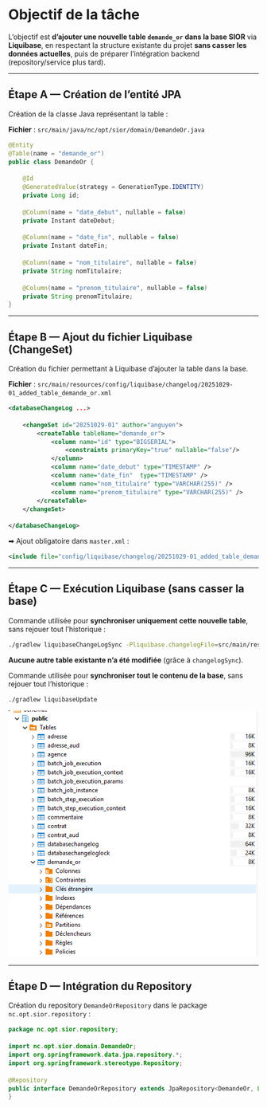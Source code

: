 # Objectif de la tâche

L’objectif est **d’ajouter une nouvelle table `demande_or` dans la base SIOR** via **Liquibase**, en respectant la structure existante du projet **sans casser les données actuelles**, puis de préparer l’intégration backend (repository/service plus tard).

---

## Étape A — Création de l’entité JPA

Création de la classe Java représentant la table :

**Fichier** :
`src/main/java/nc/opt/sior/domain/DemandeOr.java`

```java
@Entity
@Table(name = "demande_or")
public class DemandeOr {

    @Id
    @GeneratedValue(strategy = GenerationType.IDENTITY)
    private Long id;

    @Column(name = "date_debut", nullable = false)
    private Instant dateDebut;

    @Column(name = "date_fin", nullable = false)
    private Instant dateFin;

    @Column(name = "nom_titulaire", nullable = false)
    private String nomTitulaire;

    @Column(name = "prenom_titulaire", nullable = false)
    private String prenomTitulaire;
}
```

---

## Étape B — Ajout du fichier Liquibase (ChangeSet)

Création du fichier permettant à Liquibase d’ajouter la table dans la base.

**Fichier** :
`src/main/resources/config/liquibase/changelog/20251029-01_added_table_demande_or.xml`

```xml
<databaseChangeLog ...>

    <changeSet id="20251029-01" author="anguyen">
        <createTable tableName="demande_or">
            <column name="id" type="BIGSERIAL">
                <constraints primaryKey="true" nullable="false"/>
            </column>
            <column name="date_debut" type="TIMESTAMP" />
            <column name="date_fin"  type="TIMESTAMP" />
            <column name="nom_titulaire" type="VARCHAR(255)" />
            <column name="prenom_titulaire" type="VARCHAR(255)" />
        </createTable>
    </changeSet>

</databaseChangeLog>
```

➡ Ajout obligatoire dans `master.xml` :

```xml
<include file="config/liquibase/changelog/20251029-01_added_table_demande_or.xml"/>
```

---

## Étape C — Exécution Liquibase (sans casser la base)

Commande utilisée pour **synchroniser uniquement cette nouvelle table**, sans rejouer tout l’historique :

```bash
./gradlew liquibaseChangeLogSync -Pliquibase.changelogFile=src/main/resources/config/liquibase/changelog/20251029-01_added_table_demande_or.xml
```

**Aucune autre table existante n’a été modifiée** (grâce à `changelogSync`).

Commande utilisée pour **synchroniser tout le contenu de la base**, sans rejouer tout l’historique :
```bash
./gradlew liquibaseUpdate
```
![bdd comfirmation](demande_or_comfirmation.png)

---

## Étape D — Intégration du Repository

Création du repository `DemandeOrRepository` dans le package `nc.opt.sior.repository` :

```java
package nc.opt.sior.repository;

import nc.opt.sior.domain.DemandeOr;
import org.springframework.data.jpa.repository.*;
import org.springframework.stereotype.Repository;

@Repository
public interface DemandeOrRepository extends JpaRepository<DemandeOr, Long> {
}

```
